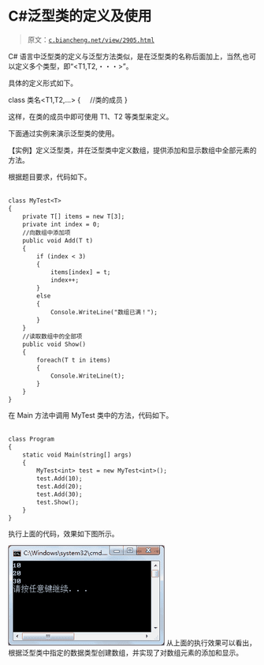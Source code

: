 # C#泛型类的定义及使用

> 原文：[`c.biancheng.net/view/2905.html`](http://c.biancheng.net/view/2905.html)

C# 语言中泛型类的定义与泛型方法类似，是在泛型类的名称后面加上<T>，当然,也可以定义多个类型，即“<T1,T2,・・・>”。

具体的定义形式如下。

class 类名<T1,T2,…>
{
    //类的成员
}

这样，在类的成员中即可使用 T1、T2 等类型来定义。

下面通过实例来演示泛型类的使用。

【实例】定义泛型类，并在泛型类中定义数组，提供添加和显示数组中全部元素的 方法。

根据题目要求，代码如下。

```

class MyTest<T>
{
    private T[] items = new T[3];
    private int index = 0;
    //向数组中添加项
    public void Add(T t)
    {
        if (index < 3)
        {
            items[index] = t;
            index++;
        }
        else
        {
            Console.WriteLine("数组已满！");
        }
    }
    //读取数组中的全部项
    public void Show()
    {
        foreach(T t in items)
        {
            Console.WriteLine(t);
        }
    }
}
```

在 Main 方法中调用 MyTest 类中的方法，代码如下。

```

class Program
{
    static void Main(string[] args)
    {
        MyTest<int> test = new MyTest<int>();
        test.Add(10);
        test.Add(20);
        test.Add(30);
        test.Show();
    }
}
```

执行上面的代码，效果如下图所示。

![泛型类的使用](img/dc65fcb8825249aefb7b5e00964f4c48.png)
从上面的执行效果可以看出，根据泛型类中指定的数据类型创建数组，并实现了对数组元素的添加和显示。